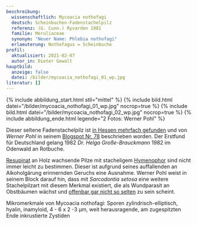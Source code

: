 ```yaml
---
beschreibung:
  wissenschaftlich: Mycoacia nothofagi
  deutsch: Scheinbuchen-Fadenstachelpilz
  referenz: (G. Cunn.) Ryvarden 1981
  familie: Meruliaceae
  synonym: "Neuer Name: Phlebia nothofagi"
  erlaeuterung: Nothofagus = Scheinbuche
profil:
  aktualisiert: 2021-02-07
  autor_in: Dieter Gewalt
hauptbild:
  anzeige: false
  datei: /bilder/mycoacia_nothofagi_01_wp.jpg
literatur: []
---
```

{% include abbildung_start.html stil="mittel" %}
{% include bild.html datei="/bilder/mycoacia_nothofagi_01_wp.jpg" nocrop=true %}
{% include bild.html datei="/bilder/mycoacia_nothofagi_02_wp.jpg" nocrop=true %}
{% include abbildung_ende.html legende="2 Fotos: Werner Pohl" %}

Dieser seltene Fadenstachelpilz ist [in Hessen mehrfach gefunden](http://hessen.pilze-deutschland.de/organismen/phlebia-nothofagi-g-cunn-nakasone-1997) und von *Werner Pohl* in seinem [Blogspot Nr. 78](http://aphyllopower.blogspot.com/2010/07/) beschrieben worden. Der Erstfund für Deutschland gelang 1982 *Dr. Helga Große-Brauckmann* 1982 im Odenwald an Rotbuche.

[Resupinat](resupinat "Glossar") an Holz wachsende Pilze mit stacheligem [Hymenophor](Hymenophor "Glossar") sind nicht immer leicht zu bestimmen. Dieser ist aufgrund seines auffallenden an Alkoholgärung erinnernden Geruchs eine Ausnahme. Werner Pohl weist in seinem Block darauf hin, dass mit *Sarcodontia setosa* eine weitere Stachelpilzart mit diesem Merkmal existiert, die als Wundparasit an Obstbäumen wächst und [offenbar gar nicht so selten](http://hessen.pilze-deutschland.de/organismen/?qstring=Sarcodontia+setosa) zu sein scheint.

Mikromerkmale von Mycoacia nothofagi: Sporen zylindrisch-elliptisch, hyalin, inamyloid, 4 - 6 x 2 -3 µm, weit herausragende, am zugespitzten Ende inkrustierte Zystiden